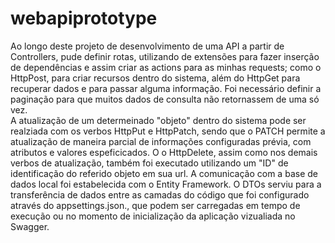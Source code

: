 # webapiprototype
Ao longo deste projeto de desenvolvimento de uma API a partir de Controllers, pude definir rotas, utilizando de extensões para fazer inserção de dependências e assim criar as actions para as minhas requests; como o HttpPost, para criar recursos dentro do sistema, além do HttpGet para recuperar dados e para passar alguma informação. Foi necessário definir a paginação para que muitos dados de consulta não retornassem de uma só vez.  
A atualização de um determeinado "objeto" dentro do sistema pode ser realziada com os verbos HttpPut e HttpPatch, sendo que o PATCH permite a atualização de maneira parcial de informações configuradas prévia, com atributos e valores espeficicados. O o HttpDelete, assim como nos demais verbos de atualização, também foi executado utilizando um "ID" de identificação do referido objeto em sua url.
A comunicação com a base de dados local foi estabelecida com o Entity Framework. O DTOs serviu para a transferência de dados entre as camadas do código que foi configurado através do appsettings.json., que podem ser carregadas em tempo de execução ou no momento de inicialização da aplicação vizualiada no Swagger.
